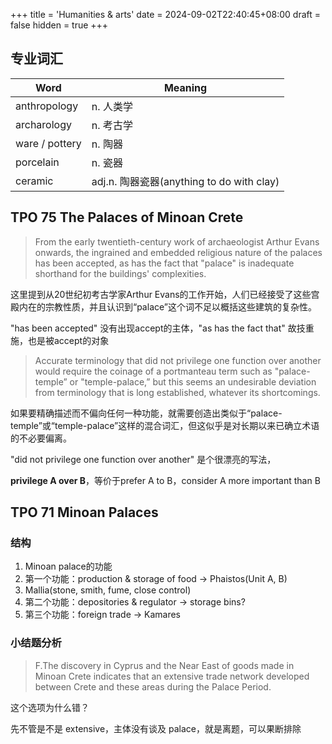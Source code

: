 +++
title = 'Humanities & arts'
date = 2024-09-02T22:40:45+08:00
draft = false
hidden = true
+++

## 专业词汇

| Word             | Meaning                 |
|------------------|-------------------------|
| anthropology          | n. 人类学           |
| archarology  | n. 考古学 |
| ware / pottery  | n. 陶器 |
| porcelain | n. 瓷器 |
| ceramic | adj.n. 陶器瓷器(anything to do with clay) |


## TPO 75 The Palaces of Minoan Crete

> From the early twentieth-century work of archaeologist Arthur Evans onwards, the ingrained and embedded religious nature of the palaces has been accepted, as has the fact that "palace" is inadequate shorthand for the buildings' complexities.

这里提到从20世纪初考古学家Arthur Evans的工作开始，人们已经接受了这些宫殿内在的宗教性质，并且认识到“palace”这个词不足以概括这些建筑的复杂性。

"has been accepted" 没有出现accept的主体，"as has the fact that" 故技重施，也是被accept的对象

> Accurate terminology that did not privilege one function over another would require the coinage of a portmanteau term such as "palace-temple” or "temple-palace,” but this seems an undesirable deviation from terminology that is long established, whatever its shortcomings.

如果要精确描述而不偏向任何一种功能，就需要创造出类似于“palace-temple”或“temple-palace”这样的混合词汇，但这似乎是对长期以来已确立术语的不必要偏离。

"did not privilege one function over another" 是个很漂亮的写法，

**privilege A over B**，等价于prefer A to B，consider A more important than B

## TPO 71 Minoan Palaces

### 结构

1. Minoan palace的功能
2. 第一个功能：production & storage of food -> Phaistos(Unit A, B)
3. Mallia(stone, smith, fume, close control)
4. 第二个功能：depositories & regulator -> storage bins?
5. 第三个功能：foreign trade -> Kamares

### 小结题分析

> F.The discovery in Cyprus and the Near East of goods made in Minoan Crete indicates that an extensive trade network developed between Crete and these areas during the Palace Period.

这个选项为什么错？

先不管是不是 extensive，主体没有谈及 palace，就是离题，可以果断排除